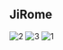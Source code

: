 ## JiRome

![2](https://user-images.githubusercontent.com/63100324/179879565-35450410-3df2-414e-b4ed-6002a93ba1fe.png)
![3](https://user-images.githubusercontent.com/63100324/179879570-9a3a62ee-2f4b-4e76-aed1-8b45ad693f42.png)
![1](https://user-images.githubusercontent.com/63100324/179879574-16ed847b-8e32-4b56-a738-1f96af219e65.png)
